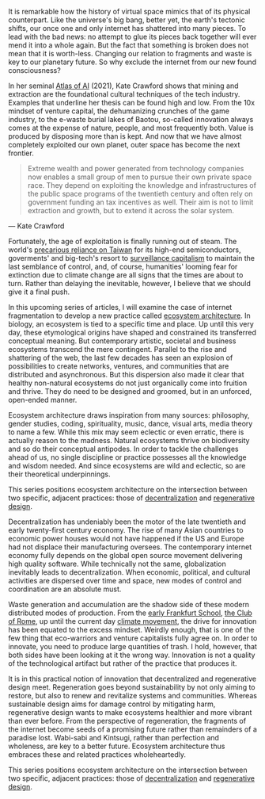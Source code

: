 It is remarkable how the history of virtual space mimics that of its physical counterpart. Like the universe's big bang, better yet, the earth's tectonic shifts, our once one and only internet has shattered into many pieces. To lead with the bad news: no attempt to glue its pieces back together will ever mend it into a whole again. But the fact that something is broken does not mean that it is worth-less. Changing our relation to fragments and waste is key to our planetary future. So why exclude the internet from our new found consciousness?

In her seminal [Atlas of AI](https://katecrawford.net/atlas) (2021), Kate Crawford shows that mining and extraction are the foundational cultural techniques of the tech industry. Examples that underline her thesis can be found high and low. From the 10x mindset of venture capital, the dehumanizing crunches of the game industry, to the e-waste burial lakes of Baotou, so-called innovation always comes at the expense of nature, people, and most frequently both. Value is produced by disposing more than is kept. And now that we have almost completely exploited our own planet, outer space has become the next frontier.

> Extreme wealth and power generated from technology companies now enables a small group of men to pursue their own private space race. They depend on exploiting the knowledge and infrastructures of the public space programs of the twentieth century and often rely on government funding an tax incentives as well. Their aim is not to limit extraction and growth, but to extend it across the solar system.

— Kate Crawford

Fortunately, the age of exploitation is finally running out of steam. The world's [precarious reliance on Taiwan](https://www.bloomberg.com/news/features/2021-01-25/the-world-is-dangerously-dependent-on-taiwan-for-semiconductors) for its high-end semiconductors, goverments' and big-tech's resort to [surveillance capitalism](https://news.harvard.edu/gazette/story/2019/03/harvard-professor-says-surveillance-capitalism-is-undermining-democracy/) to maintain the last semblance of control, and, of course, humanities' looming fear for extinction due to climate change are all signs that the times are about to turn. Rather than delaying the inevitable, however, I believe that we should give it a final push.

In this upcoming series of articles, I will examine the case of internet fragmentation to develop a new practice called [ecosystem architecture](/series/ecosystem-architecture). In biology, an ecosystem is tied to a specific time and place. Up until this very day, these etymological origins have shaped and constrained its transferred conceptual meaning. But contemporary artistic, societal and business ecosystems transcend the mere contingent. Parallel to the rise and shattering of the web, the last few decades has seen an explosion of possibilities to create networks, ventures, and communities that are distributed and asynchronous. But this dispersion also made it clear that healthy non-natural ecosystems do not just organically come into fruition and thrive. They do need to be designed and groomed, but in an unforced, open-ended manner.

Ecosystem architecture draws inspiration from many sources: philosophy, gender studies, coding, spirituality, music, dance, visual arts, media theory to name a few. While this mix may seem eclectic or even erratic, there is actually reason to the madness. Natural ecosystems thrive on biodiversity and so do their conceptual antipodes. In order to tackle the challenges ahead of us, no single discipline or practice possesses all the knowledge and wisdom needed. And since ecosystems are wild and eclectic, so are their theoretical underpinnings. 

This series positions ecosystem architecture on the intersection between two specific, adjacent practices: those of [decentralization](https://davidphelps.substack.com/p/visualizing-decentralization) and [regenerative design](https://medium.com/@zahara_chetty/designing-for-the-future-9-principles-of-regenerative-design-568c8966f857).

Decentralization has undeniably been the motor of the late twentieth and early twenty-first century economy. The rise of many Asian countries to economic power houses would not have happened if the US and Europe had not displace their manufacturing oversees. The contemporary internet economy fully depends on the global open source movement delivering high quality software. While technically not the same, globalization inevitably leads to decentralization. When economic, political, and cultural activities are dispersed over time and space, new modes of control and coordination are an absolute must.

Waste generation and accumulation are the shadow side of these modern distributed modes of production. From the [early Frankfurt School](https://www.goodreads.com/book/show/6356218-grand-hotel-abgrund-eine-photobiographie-der-frankfurter-schule), [the Club of Rome](https://www.clubofrome.org/publication/the-limits-to-growth/), up until the current day [climate movement](https://waag.org/en/article/chris-julien-nieuwsuur-ai-devours-electricity/), the drive for innovation has been equated to the excess mindset. Weirdly enough, that is one of the few thing that eco-warriors and venture capitalists fully agree on. In order to innovate, you need to produce large quantities of trash. I hold, however, that both sides have been looking at it the wrong way. Innovation is not a quality of the technological artifact but rather of the practice that produces it. 

It is in this practical notion of innovation that decentralized and regenerative design meet. Regeneration goes beyond sustainability by not only aiming to restore, but also to renew and revitalize systems and communities. Whereas sustainable design aims for damage control by mitigating harm, regenerative design wants to make ecosystems healthier and more vibrant than ever before. From the perspective of regeneration, the fragments of the internet become seeds of a promising future rather than remainders of a paradise lost. Wabi-sabi and Kintsugi, rather than perfection and wholeness, are key to a better future. Ecosystem architecture thus embraces these and related practices wholeheartedly.

This series positions ecosystem architecture on the intersection between two specific, adjacent practices: those of [decentralization](https://davidphelps.substack.com/p/visualizing-decentralization) and [regenerative design](https://medium.com/@zahara_chetty/designing-for-the-future-9-principles-of-regenerative-design-568c8966f857).
